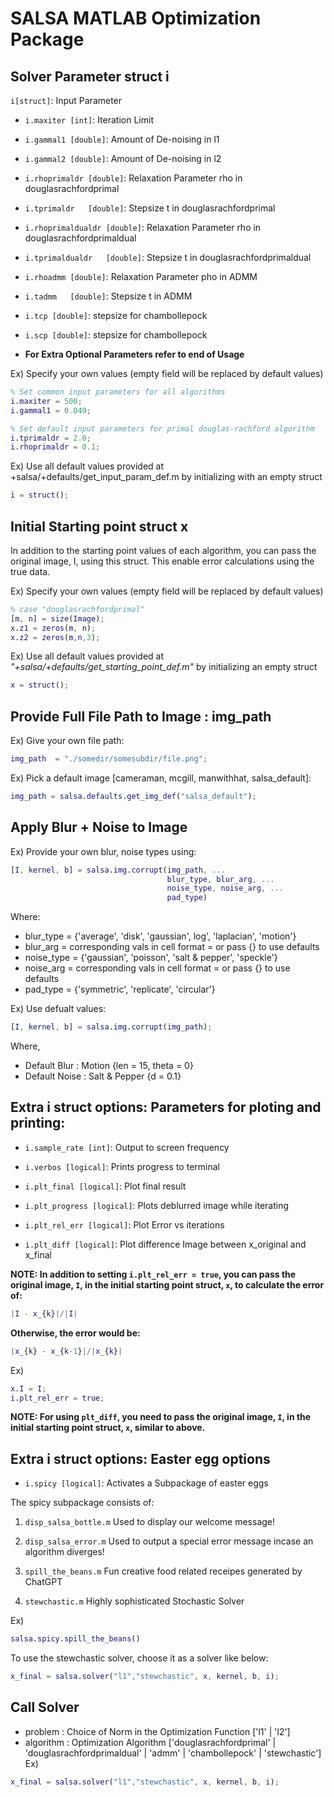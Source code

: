# SALSA MATLAB Optimization Package
## Solver Parameter struct i
```i[struct]```: Input Parameter
   - ```i.maxiter [int]```: Iteration Limit
   - ```i.gammal1 [double]```: Amount of De-noising in l1
   - ```i.gammal2 [double]```: Amount of De-noising in l2
    
   - ```i.rhoprimaldr [double]```: Relaxation Parameter rho in douglasrachfordprimal
   - ```i.tprimaldr   [double]```: Stepsize t in douglasrachfordprimal
    
   - ```i.rhoprimaldualdr [double]```: Relaxation Parameter rho in douglasrachfordprimaldual
   - ```i.tprimaldualdr   [double]```: Stepsize t in douglasrachfordprimaldual
    
   - ```i.rhoadmm [double]```: Relaxation Parameter pho in ADMM
   - ```i.tadmm   [double]```: Stepsize t in ADMM
    
   - ```i.tcp [double]```: stepsize for chambollepock
   - ```i.scp [double]```: stepsize for chambollepock

   - **For Extra Optional Parameters refer to end of Usage**

Ex) Specify your own values (empty field will be replaced by default values)
```matlab
% Set common input parameters for all algorithms
i.maxiter = 500;
i.gammal1 = 0.049;

% Set default input parameters for primal douglas-rachford algorithm
i.tprimaldr = 2.0;
i.rhoprimaldr = 0.1;
```

Ex) Use all default values provided at +salsa/+defaults/get_input_param_def.m
by initializing with an empty struct
```matlab
i = struct();
```



## Initial Starting point struct x
In addition to the starting point values of each algorithm, you can pass the original image, 
I, using this struct. This enable error calculations using the true data.

Ex) Specify your own values (empty field will be replaced by default values)
```matlab
% case "douglasrachfordprimal"
[m, n] = size(Image);
x.z1 = zeros(m, n);
x.z2 = zeros(m,n,3);
```

Ex) Use all default values provided at _"+salsa/+defaults/get_starting_point_def.m"_ by initializing an empty struct
```matlab
x = struct();
```
  
  
  
## Provide Full File Path to Image : img_path      
Ex) Give your own file path:
```matlab
img_path  = "./somedir/somesubdir/file.png";
```

Ex) Pick a default image [cameraman, mcgill, manwithhat, salsa_default]:
```matlab
img_path = salsa.defaults.get_img_def("salsa_default");
```


## Apply Blur + Noise to Image
Ex) Provide your own blur, noise types using:
```matlab
[I, kernel, b] = salsa.img.corrupt(img_path, ...
                                   blur_type, blur_arg, ...
                                   noise_type, noise_arg, ...
                                   pad_type)
```

Where:
- blur_type = {'average', 'disk', 'gaussian', log', 'laplacian', 'motion'}
- blur_arg  = corresponding vals in cell format
            = or pass {} to use defaults
- noise_type = {'gaussian', 'poisson', 'salt & pepper', 'speckle'}
- noise_arg  = corresponding vals in cell format
             = or pass {} to use defaults
- pad_type = {'symmetric', 'replicate', 'circular'}

Ex) Use defualt values:
```matlab
[I, kernel, b] = salsa.img.corrupt(img_path);
```

Where, 
- Default Blur  : Motion {len = 15, theta = 0}
- Default Noise : Salt & Pepper {d = 0.1}


## Extra i struct options: Parameters for ploting and printing: 
- ```i.sample_rate [int]```: Output to screen frequency
- ```i.verbos [logical]```: Prints progress to terminal
    
- ```i.plt_final [logical]```: Plot final result
- ```i.plt_progress [logical]```: Plots deblurred image while iterating
- ```i.plt_rel_err [logical]```: Plot Error vs iterations
- ```i.plt_diff [logical]```: Plot difference Image between x_original and x_final
    
**NOTE: In addition to setting ```i.plt_rel_err = true```, you can pass
        the original image, ```I```, in the initial starting point struct, ```x```, to
        calculate the error of:**
        
```matlab
|I - x_{k}|/|I| 
 ```
 
**Otherwise, the error would be:**
```matlab
|x_{k} - x_{k-1}|/|x_{k}|
```

Ex) 
```matlab
x.I = I;
i.plt_rel_err = true;
```
        
**NOTE: For using ```plt_diff```, you need to pass the original image, ```I```,
        in the initial starting point struct, ```x```, similar to above.**



## Extra i struct options: Easter egg options
- ```i.spicy [logical]```: Activates a Subpackage of easter eggs 

The spicy subpackage consists of:
1) ```disp_salsa_bottle.m```
   Used to display our welcome message!

2) ```disp_salsa_error.m```
   Used to output a special error message incase an algorithm
   diverges!

3) ```spill_the_beans.m```
   Fun creative food related receipes generated by ChatGPT

4) ```stewchastic.m```
   Highly sophisticated Stochastic Solver

Ex) 
```matlab
salsa.spicy.spill_the_beans()
```

To use the stewchastic solver, choose it as a solver like
below:
```matlab
x_final = salsa.solver("l1","stewchastic", x, kernel, b, i);
```



## Call Solver
- problem : Choice of Norm in the Optimization Function ['l1' | 'l2']                
- algorithm : Optimization Algorithm ['douglasrachfordprimal'     |
                                      'douglasrachfordprimaldual' |
                                      'admm'                      |
                                      'chambollepock'             |
                                      'stewchastic']
Ex)
```matlab
x_final = salsa.solver("l1","stewchastic", x, kernel, b, i);
```
